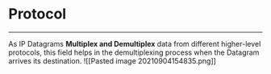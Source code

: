 # Protocol 
***
As IP Datagrams **Multiplex and Demultiplex** data from different higher-level protocols, this field helps in the demultiplexing process when the Datagram arrives its destination.
![[Pasted image 20210904154835.png]]